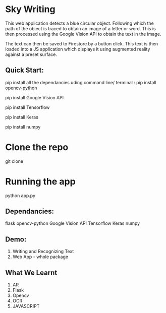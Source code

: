 # Sky Writing
This web application detects a blue circular object. Following which the path of the object is traced to obtain an image of a letter or word. This is then processed using the Google Vision API to obtain the text in the image.

The text can then be saved to Firestore by a button click. This text is then loaded into a JS application which displays it using augmented reality against a preset surface.

## Quick Start:
pip install all the dependancies uding command line/ terminal :
pip install opencv-python

pip install Google Vision API

pip install Tensorflow

pip install Keras

pip install numpy
# Clone the repo
git clone 

# Running the app
python app.py
## Dependancies:
flask
opencv-python
Google Vision API
Tensorflow
Keras
numpy

## Demo:
1. Writing and Recognizing Text
2. Web App - whole package

## What We Learnt
1. AR
2. Flask
3. Opencv
4. OCR
5. JAVASCRIPT